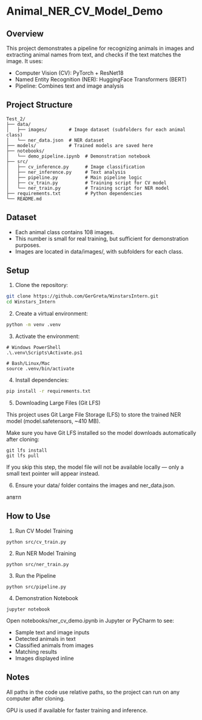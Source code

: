 # Animal_NER_CV_Model_Demo

## Overview

This project demonstrates a pipeline for recognizing animals in images and extracting animal names from text, and checks if the text matches the image. It uses:
- Computer Vision (CV): PyTorch + ResNet18
- Named Entity Recognition (NER): HuggingFace Transformers (BERT)
- Pipeline: Combines text and image analysis

## Project Structure
```
Test_2/
├── data/
│   ├── images/        # Image dataset (subfolders for each animal class)
│   └── ner_data.json  # NER dataset
├── models/            # Trained models are saved here
├── notebooks/
│   └── demo_pipeline.ipynb  # Demonstration notebook
├── src/
│   ├── cv_inference.py      # Image classification
│   ├── ner_inference.py     # Text analysis
│   ├── pipeline.py          # Main pipeline logic
│   ├── cv_train.py          # Training script for CV model
│   └── ner_train.py         # Training script for NER model
├── requirements.txt         # Python dependencies
└── README.md
```

## Dataset
- Each animal class contains 108 images.
- This number is small for real training, but sufficient for demonstration purposes.
- Images are located in data/images/, with subfolders for each class.

## Setup
1. Clone the repository:
```bash
git clone https://github.com/GerGreta/WinstarsIntern.git
cd Winstars_Intern
```

2. Create a virtual environment:
```bash
python -m venv .venv
```

3. Activate the environment:
```
# Windows PowerShell
.\.venv\Scripts\Activate.ps1

# Bash/Linux/Mac
source .venv/bin/activate
```

4. Install dependencies:
```bash
pip install -r requirements.txt
```

5. Downloading Large Files (Git LFS)

  This project uses Git Large File Storage (LFS) to store the trained NER model (model.safetensors, ~410 MB).
  
  Make sure you have Git LFS installed so the model downloads automatically after cloning:
```
git lfs install
git lfs pull
```
  
  If you skip this step, the model file will not be available locally — only a small text pointer will appear instead.

6. Ensure your data/ folder contains the images and ner_data.json.

апвтп

## How to Use
1. Run CV Model Training
```
python src/cv_train.py
```
2. Run NER Model Training
```
python src/ner_train.py
```
3. Run the Pipeline
```
python src/pipeline.py
```
4. Demonstration Notebook
```
jupyter notebook
```

Open notebooks/ner_cv_demo.ipynb in Jupyter or PyCharm to see:
- Sample text and image inputs
- Detected animals in text
- Classified animals from images
- Matching results
- Images displayed inline


## Notes

All paths in the code use relative paths, so the project can run on any computer after cloning.

GPU is used if available for faster training and inference.

